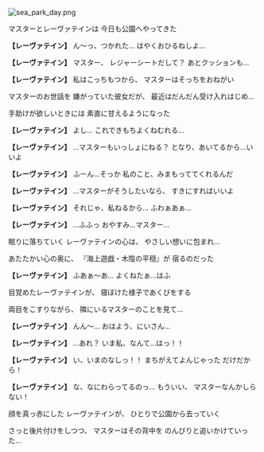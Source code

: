 
![sea_park_day.png](../images/backgrounds/sea_park_day.png)

マスターとレーヴァテインは
今日も公園へやってきた

**【レーヴァテイン】**
ん～っ、つかれた…
はやくおひるねしよ…

**【レーヴァテイン】**
マスター、
レジャーシートだして？
あとクッションも…

**【レーヴァテイン】**
私はこっちもつから、
マスターはそっちをおねがい

マスターのお世話を
嫌がっていた彼女だが、
最近はだんだん受け入れはじめ…

手助けが欲しいときには
素直に甘えるようになった

**【レーヴァテイン】**
よし…
これできもちよくねむれる…

**【レーヴァテイン】**
…マスターもいっしょにねる？
となり、あいてるから…いいよ

**【レーヴァテイン】**
ふーん…そっか
私のこと、みまもっててくれるんだ

**【レーヴァテイン】**
…マスターがそうしたいなら、
すきにすればいいよ

**【レーヴァテイン】**
それじゃ、私ねるから…
ふわぁあぁ…

**【レーヴァテイン】**
…ふふっ
おやすみ…マスター…

眠りに落ちていく
レーヴァテインの心は、
やさしい想いに包まれ…

あたたかい心の奥に、
『海上遊戯・木陰の平穏』が
宿るのだった

**【レーヴァテイン】**
ふあぁ～あ…
よくねたぁ…はふ

目覚めたレーヴァテインが、
寝ぼけた様子であくびをする

両目をこすりながら、
隣にいるマスターのことを見て…

**【レーヴァテイン】**
んん～…
おはよう、にいさん…

**【レーヴァテイン】**
…あれ？
いま私、なんて…はっ！！

**【レーヴァテイン】**
い、いまのなしっ！！
まちがえてよんじゃった
だけだから！

**【レーヴァテイン】**
な、なにわらってるのっ…
もういい、
マスターなんかしらない！

顔を真っ赤にした
レーヴァテインが、
ひとりで公園から去っていく

さっと後片付けをしつつ、
マスターはその背中を
のんびりと追いかけていった…
